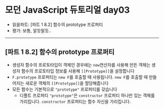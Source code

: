 # 모던 JavaScript 듀토리얼 day03

- 읽을파트: [파트 1 8.2] 함수의 prototype 프로퍼티
- 평가: 보통, 알듯말듯..

---

## [파트 1 8.2] 함수의 prototype 프로퍼티

- 생성자 함수의 프로토타입이 객체인 경우에는 `new`연산자를 사용해 만든 객체는 생성자 함수의 프로토타입 정보를 사용해 `[[Prototype]]`을 설정합니다
- `F.prototype` 프로퍼티는 `new F`를 호출할 때 사용됩니다. `new F`를 호출할 때 만들어지는 새로운 객체의 `[[Prototype]]`을 할당해줍니다
- 모든 함수는 기본적으로 `"prototype"` 프로퍼티를 갖습니다
  - 디폴트 프로퍼티 `"prototype"`은 `constructor` 프로퍼티 하나만 있는 객체를 가리킵니다. `constructor` 프로퍼티는 함수 자신을 가리킵니다.
